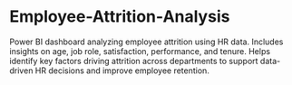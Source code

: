 # Employee-Attrition-Analysis
Power BI dashboard analyzing employee attrition using HR data. Includes insights on age, job role, satisfaction, performance, and tenure. Helps identify key factors driving attrition across departments to support data-driven HR decisions and improve employee retention.
